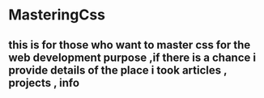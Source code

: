 # MasteringCss
## this is for those who want to master css for the web development purpose ,if  there is a chance i provide details of the place i took articles , projects , info 
